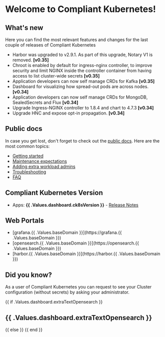 # Welcome to Compliant Kubernetes!

## What's new

Here you can find the most relevant features and changes for the last couple of releases of Compliant Kubernetes

- Harbor was upgraded to v2.9.1. As part of this upgrade, Notary V1 is removed. **[v0.35]**
- Chroot is enabled by default for ingress-nginx controller, to improve security and limit NGINX inside the controller container from having access to list cluster-wide secrets **[v0.35]**
- Application developers can now self manage CRDs for Kafka **[v0.35]**
- Dashboard for visualizing how spread-out pods are across nodes. **[v0.34]**
- Application developers can now self manage CRDs for MongoDB, SealedSecrets and Flux **[v0.34]**
- Upgrade Ingress-NGINX controller to 1.8.4 and chart to 4.7.3 **[v0.34]**
- Upgrade HNC and expose opt-in propagation. **[v0.34]**

## Public docs

In case you get lost, don't forget to check out the [public docs](https://elastisys.io/compliantkubernetes/). Here are the most common topics:

- [Getting started](https://elastisys.io/compliantkubernetes/user-guide/prepare/)
- [Maintenance expectations](https://elastisys.io/compliantkubernetes/user-guide/maintenance/)
- [Adding extra workload admins](https://elastisys.io/compliantkubernetes/user-guide/delegation/#kubernetes-api)
- [Troubleshooting](https://elastisys.io/compliantkubernetes/user-guide/troubleshooting/)
- [FAQ](https://elastisys.io/compliantkubernetes/user-guide/faq/)

## Compliant Kubernetes Version

- Apps: **{{ .Values.dashboard.ck8sVersion }}** - [Release Notes](https://elastisys.io/compliantkubernetes/release-notes/)

## Web Portals

- [grafana.{{ .Values.baseDomain }}](https://grafana.{{ .Values.baseDomain }})
- [opensearch.{{ .Values.baseDomain }}](https://opensearch.{{ .Values.baseDomain }})
- [harbor.{{ .Values.baseDomain }}](https://harbor.{{ .Values.baseDomain }})

## Did you know?

As a user of Compliant Kubernetes you can request to see your Cluster configuration (without secrets) by asking your administrator.

{{ if .Values.dashboard.extraTextOpensearch }}
## {{ .Values.dashboard.extraTextOpensearch }}
{{ else }}
{{ end }}

[//]: # (If you update this file, remember to also edit compliantkubernetes-apps/helmfile/charts/grafana-dashboards/files/welcome.md)
